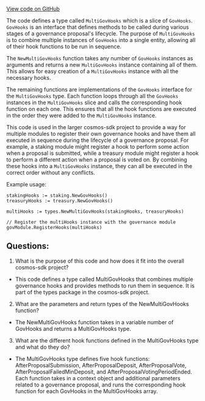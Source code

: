 [View code on GitHub](https://github.com/cosmos/cosmos-sdk.git/x/gov/types/hooks.go)

The code defines a type called `MultiGovHooks` which is a slice of `GovHooks`. `GovHooks` is an interface that defines methods to be called during various stages of a governance proposal's lifecycle. The purpose of `MultiGovHooks` is to combine multiple instances of `GovHooks` into a single entity, allowing all of their hook functions to be run in sequence.

The `NewMultiGovHooks` function takes any number of `GovHooks` instances as arguments and returns a new `MultiGovHooks` instance containing all of them. This allows for easy creation of a `MultiGovHooks` instance with all the necessary hooks.

The remaining functions are implementations of the `GovHooks` interface for the `MultiGovHooks` type. Each function loops through all the `GovHooks` instances in the `MultiGovHooks` slice and calls the corresponding hook function on each one. This ensures that all the hook functions are executed in the order they were added to the `MultiGovHooks` instance.

This code is used in the larger cosmos-sdk project to provide a way for multiple modules to register their own governance hooks and have them all executed in sequence during the lifecycle of a governance proposal. For example, a staking module might register a hook to perform some action when a proposal is submitted, while a treasury module might register a hook to perform a different action when a proposal is voted on. By combining these hooks into a `MultiGovHooks` instance, they can all be executed in the correct order without any conflicts.

Example usage:

```
stakingHooks := staking.NewGovHooks()
treasuryHooks := treasury.NewGovHooks()

multiHooks := types.NewMultiGovHooks(stakingHooks, treasuryHooks)

// Register the multiHooks instance with the governance module
govModule.RegisterHooks(multiHooks)
```
## Questions: 
 1. What is the purpose of this code and how does it fit into the overall cosmos-sdk project?
- This code defines a type called MultiGovHooks that combines multiple governance hooks and provides methods to run them in sequence. It is part of the types package in the cosmos-sdk project.

2. What are the parameters and return types of the NewMultiGovHooks function?
- The NewMultiGovHooks function takes in a variable number of GovHooks and returns a MultiGovHooks type.

3. What are the different hook functions defined in the MultiGovHooks type and what do they do?
- The MultiGovHooks type defines five hook functions: AfterProposalSubmission, AfterProposalDeposit, AfterProposalVote, AfterProposalFailedMinDeposit, and AfterProposalVotingPeriodEnded. Each function takes in a context object and additional parameters related to a governance proposal, and runs the corresponding hook function for each GovHooks in the MultiGovHooks array.